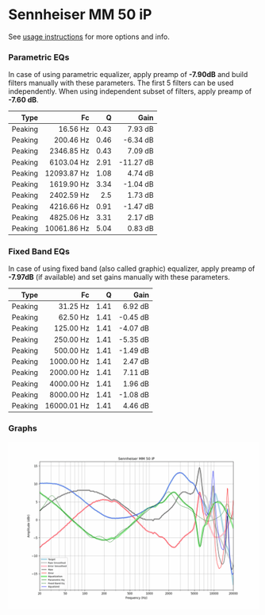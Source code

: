 # Sennheiser MM 50 iP
See [usage instructions](https://github.com/jaakkopasanen/AutoEq#usage) for more options and info.

### Parametric EQs
In case of using parametric equalizer, apply preamp of **-7.90dB** and build filters manually
with these parameters. The first 5 filters can be used independently.
When using independent subset of filters, apply preamp of **-7.60 dB**.

| Type    | Fc          |    Q | Gain      |
|--------:|------------:|-----:|----------:|
| Peaking | 16.56 Hz    | 0.43 | 7.93 dB   |
| Peaking | 200.46 Hz   | 0.46 | -6.34 dB  |
| Peaking | 2346.85 Hz  | 0.43 | 7.09 dB   |
| Peaking | 6103.04 Hz  | 2.91 | -11.27 dB |
| Peaking | 12093.87 Hz | 1.08 | 4.74 dB   |
| Peaking | 1619.90 Hz  | 3.34 | -1.04 dB  |
| Peaking | 2402.59 Hz  | 2.5  | 1.73 dB   |
| Peaking | 4216.66 Hz  | 0.91 | -1.47 dB  |
| Peaking | 4825.06 Hz  | 3.31 | 2.17 dB   |
| Peaking | 10061.86 Hz | 5.04 | 0.83 dB   |

### Fixed Band EQs
In case of using fixed band (also called graphic) equalizer, apply preamp of **-7.97dB**
(if available) and set gains manually with these parameters.

| Type    | Fc          |    Q | Gain     |
|--------:|------------:|-----:|---------:|
| Peaking | 31.25 Hz    | 1.41 | 6.92 dB  |
| Peaking | 62.50 Hz    | 1.41 | -0.45 dB |
| Peaking | 125.00 Hz   | 1.41 | -4.07 dB |
| Peaking | 250.00 Hz   | 1.41 | -5.35 dB |
| Peaking | 500.00 Hz   | 1.41 | -1.49 dB |
| Peaking | 1000.00 Hz  | 1.41 | 2.47 dB  |
| Peaking | 2000.00 Hz  | 1.41 | 7.11 dB  |
| Peaking | 4000.00 Hz  | 1.41 | 1.96 dB  |
| Peaking | 8000.00 Hz  | 1.41 | -1.08 dB |
| Peaking | 16000.01 Hz | 1.41 | 4.46 dB  |

### Graphs
![](./Sennheiser%20MM%2050%20iP.png)